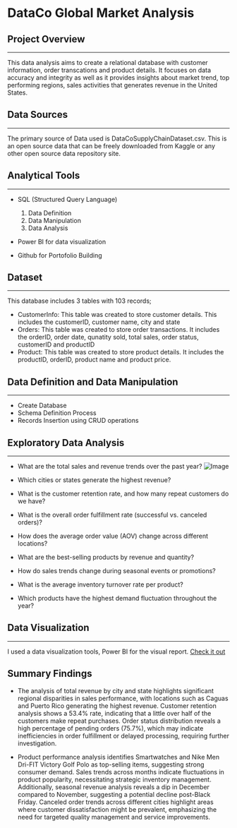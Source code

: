 # DataCo Global Market Analysis

## Project Overview
---
This data analysis aims to create a relational database with customer information, order transcations and product details. It focuses on data accuracy and integrity as well as it provides insights about market trend, top performing regions, sales activities that generates revenue in the United States.

## Data Sources
---
The primary source of Data used is DataCoSupplyChainDataset.csv. This is an open source data that can be freely downloaded from Kaggle or any other open source data repository site.

## Analytical Tools
---
- SQL (Structured Query Language)
  1. Data Definition
  2. Data Manipulation
  3. Data Analysis
    
- Power BI for data visualization
  
- Github for Portofolio Building

## Dataset
---
This database includes 3 tables with 103 records;
- CustomerInfo: This table was created to store customer details. This includes the customerID, customer name, city and state
- Orders: This table was created to store order transactions. It includes the orderID, order date, qunatity sold, total sales, order status, customerID and productID
- Product: This table was created to store product details. It includes the productID, orderID, product name and product price.

## Data Definition and Data Manipulation
---
- Create Database
- Schema Definition Process
- Records Insertion using CRUD operations

## Exploratory Data Analysis
---
- What are the total sales and revenue trends over the past year?
![Image](https://github.com/user-attachments/assets/cbf92d19-1025-4c9f-9a55-c6c3959ea8e6)

- Which cities or states generate the highest revenue?
- What is the customer retention rate, and how many repeat customers do we have?
- What is the overall order fulfillment rate (successful vs. canceled orders)?
- How does the average order value (AOV) change across different locations?
- What are the best-selling products by revenue and quantity?
- How do sales trends change during seasonal events or promotions?
- What is the average inventory turnover rate per product?
- Which products have the highest demand fluctuation throughout the year?

## Data Visualization
---
I used a data visualization tools, Power BI for the visual report. 
[Check it out](https://app.powerbi.com/view?r=eyJrIjoiYzFmY2Q0MDAtYTdkMS00NjRjLWE3MTUtMzUxNjg1MGM5NjQzIiwidCI6IjYxMTdiOTliLWEzN2QtNDY4Yy1iODg2LTE1YmQ1YWViYTVjNCJ9) 

## Summary Findings

- The analysis of total revenue by city and state highlights significant regional disparities in sales performance, with locations such as Caguas and Puerto Rico generating the highest revenue. Customer retention analysis shows a 53.4% rate, indicating that a little over half of the customers make repeat purchases. Order status distribution reveals a high percentage of pending orders (75.7%), which may indicate inefficiencies in order fulfillment or delayed processing, requiring further investigation.  

- Product performance analysis identifies Smartwatches and Nike Men Dri-FIT Victory Golf Polo as top-selling items, suggesting strong consumer demand. Sales trends across months indicate fluctuations in product popularity, necessitating strategic inventory management. Additionally, seasonal revenue analysis reveals a dip in December compared to November, suggesting a potential decline post-Black Friday. Canceled order trends across different cities highlight areas where customer dissatisfaction might be prevalent, emphasizing the need for targeted quality management and service improvements.

